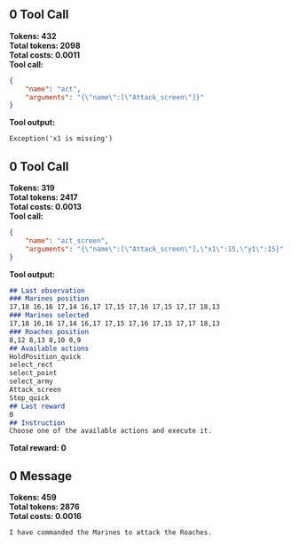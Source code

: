 ## 0 Tool Call
**Tokens: 432**  
**Total tokens: 2098**  
**Total costs: 0.0011**  
**Tool call:**  
```json
{
    "name": "act",
    "arguments": "{\"name\":[\"Attack_screen\"]}"
}
```
**Tool output:**  
```markdown
Exception('x1 is missing')
```
## 0 Tool Call
**Tokens: 319**  
**Total tokens: 2417**  
**Total costs: 0.0013**  
**Tool call:**  
```json
{
    "name": "act_screen",
    "arguments": "{\"name\":[\"Attack_screen\"],\"x1\":15,\"y1\":15}"
}
```
**Tool output:**  
```markdown
## Last observation
### Marines position
17,18 16,16 17,14 16,17 17,15 17,16 17,15 17,17 18,13
### Marines selected
17,18 16,16 17,14 16,17 17,15 17,16 17,15 17,17 18,13
### Roaches position
8,12 8,13 8,10 8,9
## Available actions
HoldPosition_quick
select_rect
select_point
select_army
Attack_screen
Stop_quick
## Last reward
0
## Instruction
Choose one of the available actions and execute it.
```
**Total reward: 0**  
## 0 Message
**Tokens: 459**  
**Total tokens: 2876**  
**Total costs: 0.0016**  
```markdown
I have commanded the Marines to attack the Roaches.
```
